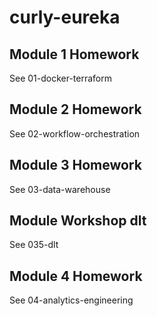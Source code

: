 # curly-eureka

## Module 1 Homework
See 01-docker-terraform

## Module 2 Homework
See 02-workflow-orchestration

## Module 3 Homework
See 03-data-warehouse

## Module Workshop dlt
See 035-dlt

## Module 4 Homework
See 04-analytics-engineering